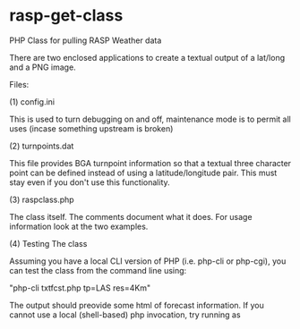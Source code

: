 rasp-get-class
==============

PHP Class for pulling RASP Weather data

There are two enclosed applications to create a textual output of a lat/long and a PNG image.

Files:

(1) config.ini

This is used to turn debugging on and off, maintenance mode is to permit all uses (incase something upstream is broken)

(2) turnpoints.dat

This file provides BGA turnpoint information so that a textual three character point can be defined instead of using a latitude/longitude pair. This must stay even if you don't use this functionality.

(3) raspclass.php

The class itself. The comments document what it does. For usage information look at the two examples.


(4) Testing The class

Assuming you have a local CLI version of PHP (i.e. php-cli or php-cgi), you can test the class from the command line using: 

"php-cli txtfcst.php tp=LAS res=4Km"

The output should preovide some html of forecast information. If you cannot use a local (shell-based) php invocation, try running as 
